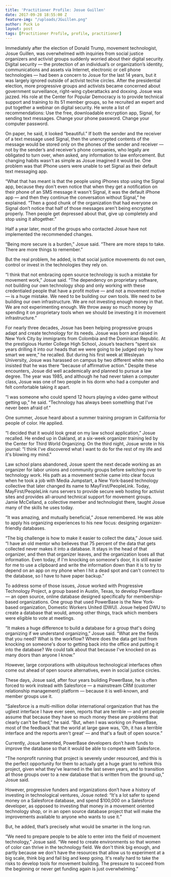 ```yaml
---
title: 'Practitioner Profile: Josue Guillen'
date: 2017-09-28 18:55:00 Z
feature-img: "/uploads/JGuillen.png"
author: Puck Lo
layout: post
tags: [Practitioner Profile, profile, practitioner]
---
```


Immediately after the election of Donald Trump, movement technologist, Josue Guillen, was overwhelmed with inquiries from social justice organizers and activist groups suddenly worried about their digital security. Digital security — the protection of an individual’s or organization’s identity, communications and assets via Internet, electronic or cell phone technologies — had been a concern to Josue for the last 14 years, but it was largely ignored outside of activist techie circles. After the presidential election, more progressive groups and activists became concerned about government surveillance, right-wing cyberattacks and doxxing. Josue was jazzed. His role at the Center for Popular Democracy is to provide technical support and training to its 51 member groups, so he recruited an expert and put together a webinar on digital security. He wrote a list of recommendations: Use the free, downloadable encryption app, Signal, for sending text messages. Change your phone password. Change your computer password.
 
On paper, he said, it looked “beautiful.” If both the sender and the receiver of a text message used Signal, then the unencrypted contents of the message would be stored only on the phones of the sender and receiver — not by the sender’s and receiver’s phone companies, who legally are obligated to turn over, when asked, any information to law enforcement. But changing habits wasn’t as simple as Josue imagined it would be. One problem was that iPhone users were unable to set Signal as their default text messaging app.
 
“What that has meant is that the people using iPhones stop using the Signal app, because they don't even notice that when they get a notification on their phone of an SMS message it wasn't Signal, it was the default iPhone app — and then they continue the conversation without Signal,” he explained. “Then a good chunk of the organization that had everyone on Signal don’t notice that half of those messages aren't being encrypted properly. Then people get depressed about that, give up completely and stop using it altogether.”
 
Half a year later, most of the groups who contacted Josue have not implemented the recommended changes.
 
“Being more secure is a burden,” Josue said. “There are more steps to take. There are more things to remember.”
 
But the real problem, he added, is that social justice movements do not own, control or invest in the technologies they rely on.
 
“I think that not embracing open source technology is such a mistake for movement work,” Josue said. “The dependency on proprietary software, not building our own technology shop and only working with these credentialed people that have a profit motive — and not a movement motive — is a huge mistake. We need to be building our own tools. We need to be building our own infrastructure. We are not investing enough money in that. We are not experimenting enough. We throw away so much money by spending it on proprietary tools when we should be investing it in movement infrastructure.”
 
For nearly three decades, Josue has been helping progressive groups adapt and create technology for its needs. Josue was born and raised in New York City by immigrants from Colombia and the Dominican Republic. At the prestigious Hunter College High School, Josue’s teachers “spent six years drilling it into our heads that we were going to be judged only by how smart we were,” he recalled. But during his first week at Wesleyan University, Josue was harassed on campus by two different white men who insisted that he was there “because of affirmative action.” Despite these encounters, Josue did well academically and planned to pursue a law degree. The year was 1985, and although he had never taken a computer class, Josue was one of two people in his dorm who had a computer and felt comfortable taking it apart.
 
“I was someone who could spend 12 hours playing a video game without getting up,” he said. “Technology has always been something that I've never been afraid of.”
 
One summer, Josue heard about a summer training program in California for people of color. He applied.
 
“I decided that it would look great on my law school application,” Josue recalled. He ended up in Oakland, at a six-week organizer training led by the Center for Third World Organizing. On the third night, Josue wrote in his journal: “I think I've discovered what I want to do for the rest of my life and it's blowing my mind."
 
Law school plans abandoned, Josue spent the next decade working as an organizer for labor unions and community groups before switching over to technology work. His path as a movement techie came into clear focus when he took a job with Media Jumpstart, a New York-based technology collective that later changed its name to MayFirst/PeopleLink. Today,  MayFirst/PeopleLink runs servers to provide secure web hosting for activist sites and provides all-around technical support for movement groups. Jamie McCelland, a collective member and technologist there, taught Josue many of the skills he uses today.
 
“It was amazing, and mutually beneficial,” Josue remembered. He was able to apply his organizing experiences to his new focus: designing organizer-friendly databases.
 
“The big challenge is how to make it easier to collect the data,” Josue said. “I have an old mentor who believes that 75 percent of the data that gets collected never makes it into a database. It stays in the head of that organizer, and then that organizer leaves, and the organization loses all that information. Even today, if I'm knocking on someone's door, it is still easier for me to use a clipboard and write the information down than it is to try to depend on an app on my phone when I hit a dead spot and can't connect to the database, so I have to have paper backup.”
 
To address some of those issues, Josue worked with Progressive Technology Project, a group based in Austin, Texas, to develop PowerBase — an open source, online database designed specifically for membership-based organizations. One group that used PowerBase is the New York-based organization, Domestic Workers United (DWU). Josue helped DWU to create a database that would, among other things, track which members were eligible to vote at meetings.
 
“It makes a huge difference to build a database for a group that's doing organizing if we understand organizing,” Josue said. “What are the fields that you need? What is the workflow? Where does the data get lost from knocking on someone's door to getting back into the office and putting it into the database? We could talk about that because I've knocked on as many doors than anyone I know.”
 
However, large corporations with ubiquitous technological interfaces often come out ahead of open source alternatives, even in social justice circles.
 
These days, Josue said, after four years building PowerBase, he is often forced to work instead with Salesforce — a mainstream CRM (customer relationship management) platform —
because it is well-known, and member groups use it.
 
“Salesforce is a multi-million dollar international organization that has the ugliest interface I have ever seen, reports that are terrible — and yet people assume that because they have so much money these are problems that clearly can't be fixed,” he said. “But, when I was working on PowerBase, most of the feedback that the world at large gave was, ‘Oh, it has a terrible interface and the reports aren't great’ — and that's a fault of open source.”
 
Currently, Josue lamented, PowerBase developers don’t have funds to improve the database so that it would be able to compete with Salesforce.
 
“The nonprofit running that project is severely under resourced, and this is the perfect opportunity for them to actually get a huge grant to rethink this project, given what they've learned in the last seven years, and to transition all those groups over to a new database that is written from the ground up,” Josue said.
 
However, progressive funders and organizations don’t have a history of investing in technological ventures, Josue noted: “It's a lot safer to spend money on a Salesforce database, and spend $100,000 on a Salesforce developer, as opposed to investing that money in a movement oriented technology shop, or in an open source database project that will make the improvements available to anyone who wants to use it.”
 
But, he added, that’s precisely what would be smarter in the long run.
 
“We need to prepare people to be able to enter into the field of movement technology,” Josue said. “We need to create environments so that women of color can thrive in the technology field. We don't think big enough, and partly because we don't have the resources that allow us to experiment at a big scale, think big and fail big and keep going. It's really hard to take the risks to develop tools for movement building. The pressure to succeed from the beginning or never get funding again is just overwhelming.”
